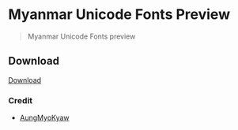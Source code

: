 # Myanmar Unicode Fonts Preview

> Myanmar Unicode Fonts preview
## Download

[ Download ][download]



### Credit

- [AungMyoKyaw](https://github.com/AungMyoKyaw/Myanmar-Unicode-Fonts)



[aungmyokyaw]: https://github.com/AungMyoKyaw/Myanmar-Unicode-Fonts
[download]: https://github.com/AungMyoKyaw/Myanmar-Unicode-Fonts/releases/latest